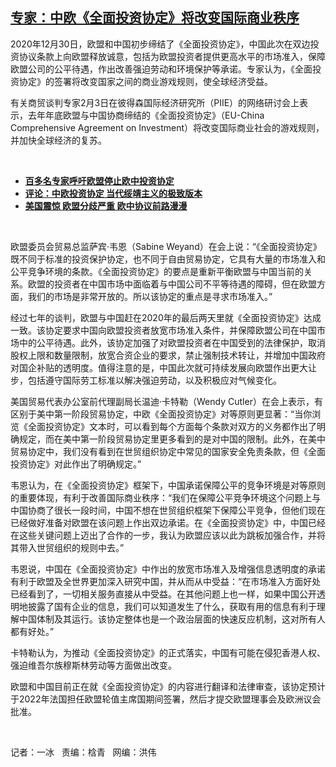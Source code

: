 <!--1612387920000-->
[专家：中欧《全面投资协定》将改变国际商业秩序](https://www.rfa.org/mandarin/yataibaodao/jingmao/bx-02032021143106.html)
------

<p></p><p>2020年12月30日，欧盟和中国初步缔结了《全面投资协定》，中国此次在双边投资协议条款上向欧盟释放诚意，包括为欧盟投资者提供更高水平的市场准入，保障欧盟公司的公平待遇，作出改善强迫劳动和环境保护等承诺。专家认为，《全面投资协定》的签署将改变国家之间的商业游戏规则，使全球经济受益。</p><p><span>有关<span>商贸谈判专家</span>2月3日在彼得森国际经济研究所（PIIE）的网络研讨会上表示，去年年底欧盟与中国协商缔结的《全面投资协定》（EU-China Comprehensive Agreement on Investment）将改变国际商业社会的游戏规则，并加快全球经济的复苏。</span></p><p><br/></p><ul><li><strong><a href="https://www.rfa.org/mandarin/Xinwen/6-01252021135046.html">百多名专家呼吁欧盟停止欧中投资协定</a></strong></li><li><strong><a href="https://www.rfa.org/mandarin/pinglun/chenpokong/cpk-01062021120041.html">评论：中欧投资协定 当代绥靖主义的极致版本</a></strong></li><li><strong><a href="https://www.rfa.org/mandarin/yataibaodao/junshiwaijiao/jt-12312020161834.html">美国震惊 欧盟分歧严重 欧中协议前路漫漫</a></strong></li></ul><p><br/></p><p><span><span>欧盟委员会贸易总监萨宾</span>·<span>韦恩</span><span>（</span>Sabine Weyand）在会上说：“《全面投资协定》既不同于标准的投资保护协定，也不同于自由贸易协定，它具有大量的市场准入和公平竞争环境的条款。《全面投资协定》的要点是重新平衡欧盟与中国当前的关系。欧盟的投资者在中国市场中面临着与中国公司不平等待遇的障碍，但在欧盟方面，我们的市场是非常开放的。所以该协定的重点是寻求市场准入。”</span></p><p><span><span>经过七年的谈判，欧盟与中国赶在</span>2020年的最后两天里就《全面投资协定》达成一致。该协定要求中国向欧盟投资者放宽市场准入条件，并保障欧盟公司在中国市场中的公平待遇。此外，该协定加强了对欧盟投资者在中国受到的法律保护，取消股权上限和数量限制，放宽合资企业的要求，禁止强制技术转让，并增加中国政府对国企补贴的透明度。值得注意的是，中国此次就可持续发展向欧盟作出更大让步，包括遵守国际劳工标准以解决强迫劳动，以及积极应对气候变化。</span></p><p><span><span>美国贸易代表办公室前代理副局长温迪</span>·卡特勒（Wendy Cutler）在会上表示，有<span>区</span>别于美中第一阶段贸易协定，中欧《全面投资协定》对等原则更显著：“当你浏览《全面投资协定》文本时，可以看到每个方面每个条款对双方的义务都作出了明确规定，而在美中第一阶段贸易协定里更多看到的是对中国的限制。此外，在美中贸易协定中，我们没有看到在世贸组织协定中常见的国家安全免责条款，但《全面投资协定》对此作出了明确规定。”</span></p><p><span><span>韦恩认为，在《全面投资协定》框架下，中国承诺保障公平的竞争环境是对等原则的重要体现，有利于改善国际商业秩序：“我们在保障公平竞争环境这个问题上与中国协商了很长一段时间，中国不想在世贸组织框架下保障公平竞争，但他们现在已经做好准备对欧盟在该问题上作出双边承诺。在《全面投资协定》中，中国已经在这些关键问题上迈出了合作的一步，我认为欧盟应该以此为跳板加强合作，并将其带入世贸组织的规则中去。”</span></span></p><p><span><span>韦恩说，中国在《全面投资协定》中作出的放宽市场准入及增强信息透明度的承诺有利于欧盟及全世界更加深入研究中国，并<span>从而</span>从中受益：“在市场准入方面好处已经看到了，一切相关服务直接从中受益。在其他问题上也一样，如果中国公开透明地披露了国有企业的信息，我们可以知道发生了什么，获取有用的信息有利于理解中国体制及其运行。该协定整体也是一个政治层面的快速反应机制，这对所有人都有好处。”</span></span></p><p><span><span>卡特勒认为，为推动《全面投资协定》的正式落实，中国有可能在侵犯香港人权、强迫维吾尔族穆斯林劳动等方面做出改变。</span></span></p><p><span><span>欧盟和中国目前正在就《全面投资协定》的内容进行翻译和法律审查，该协定预计于</span>2022年法国担任欧盟轮值主席国期间签署，然后才提交欧盟理事会及欧洲议会批准。</span></p><p><br/></p><p><span>记者：一冰   责编：梒青   网编：洪伟</span></p>
